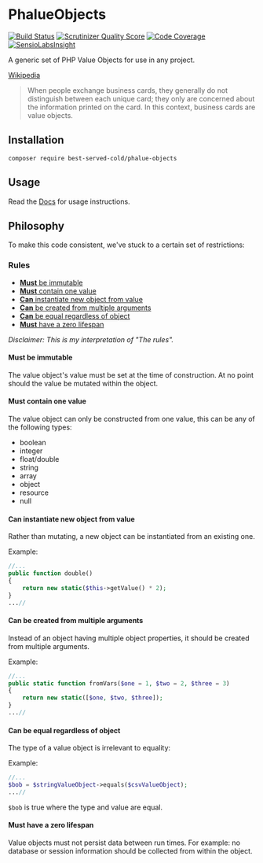 # PhalueObjects

[![Build Status](https://travis-ci.org/nark3d/PhalueObjects.svg)](https://travis-ci.org/nark3d/PhalueObjects)
[![Scrutinizer Quality Score](https://scrutinizer-ci.com/g/nark3d/phalueobjects/badges/quality-score.png?s=979567c2d791ffbeab12777c60c8edb86776ddcc)](https://scrutinizer-ci.com/g/nark3d/phalueobjects/)
[![Code Coverage](https://scrutinizer-ci.com/g/nark3d/phalueobjects/badges/coverage.png?s=59dd4a142412a9dcd989870610f1c9f89c19cf48)](https://scrutinizer-ci.com/g/nark3d/phalueobjects/)
[![SensioLabsInsight](https://insight.sensiolabs.com/projects/5820fcfd-8593-4b76-99a6-397b94cd659c/mini.png)](https://insight.sensiolabs.com/projects/5820fcfd-8593-4b76-99a6-397b94cd659c)

A generic set of PHP Value Objects for use in any project.


[Wikipedia](https://en.wikipedia.org/wiki/Domain-driven_design)
> When people exchange business cards, they generally do not distinguish between each unique card; they only are concerned about the information printed on the card. In this context, business cards are value objects.

## Installation
```shell
composer require best-served-cold/phalue-objects
```

## Usage

Read the [Docs](https://github.com/nark3d/PhalueObjects/wiki) for usage
  instructions.

## Philosophy
To make this code consistent, we've stuck to a certain set of restrictions:

### Rules
* [**Must** be immutable](#must-be-immutable)
* [**Must** contain one value](#must-contain-one-value)
* [**Can** instantiate new object from value](#can-instantiate-new-object-from-value)
* [**Can** be created from multiple arguments](#can-be-created-from-multiple-arguments)
* [**Can** be equal regardless of object](#can-be-equal-regardless-of-object)
* [**Must** have a zero lifespan](#must-have-a-zero-lifespan)


*Disclaimer: This is my interpretation of "The rules".*

#### Must be immutable
The value object's value must be set at the time of construction.
At no point should the value be mutated within the object.

#### Must contain one value
The value object can only be constructed from one value, this can be 
any of the following types:
* boolean 
* integer
* float/double
* string
* array
* object
* resource
* null 

#### Can instantiate new object from value
Rather than mutating, a new object can be instantiated from an existing one.

Example:
```php
//...
public function double() 
{
    return new static($this->getValue() * 2);
}
...//
```

#### Can be created from multiple arguments
Instead of an object having multiple object properties, it should be created from
multiple arguments.

Example:
```php
//...
public static function fromVars($one = 1, $two = 2, $three = 3)
{
    return new static([$one, $two, $three]); 
}
...//
```

#### Can be equal regardless of object
The type of a value object is irrelevant to equality:

Example:
```php
//...
$bob = $stringValueObject->equals($csvValueObject);
...//
```

```$bob``` is true where the type and value are equal.

#### Must have a zero lifespan
Value objects must not persist data between run times.  For example: 
no database or session information should be collected from within the
object.
